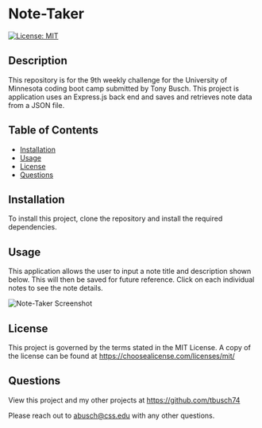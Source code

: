 # Note-Taker

  [![License: MIT](https://img.shields.io/badge/License-MIT-yellow.svg)](https://opensource.org/licenses/MIT)

  ## Description

  This repository is for the 9th weekly challenge for the University of Minnesota coding boot camp submitted by Tony Busch. This project is application uses an Express.js back end and saves and retrieves note data from a JSON file.

  ## Table of Contents
  
  * [Installation](#installation)
  * [Usage](#usage)
  * [License](#license)
  * [Questions](#questions)
  
  ## Installation

  To install this project, clone the repository and install the required dependencies.
  
  ## Usage

  This application allows the user to input a note title and description shown below. This will then be saved for future reference. Click on each individual notes to see the note details.
  
  ![Note-Taker Screenshot](src/screenshot.JPG)

  
  ## License

  This project is governed by the terms stated in the MIT License. A copy of the license can be found at https://choosealicense.com/licenses/mit/
  
  ## Questions



  View this project and my other projects at <https://github.com/tbusch74>

  Please reach out to <abusch@css.edu> with any other questions.

